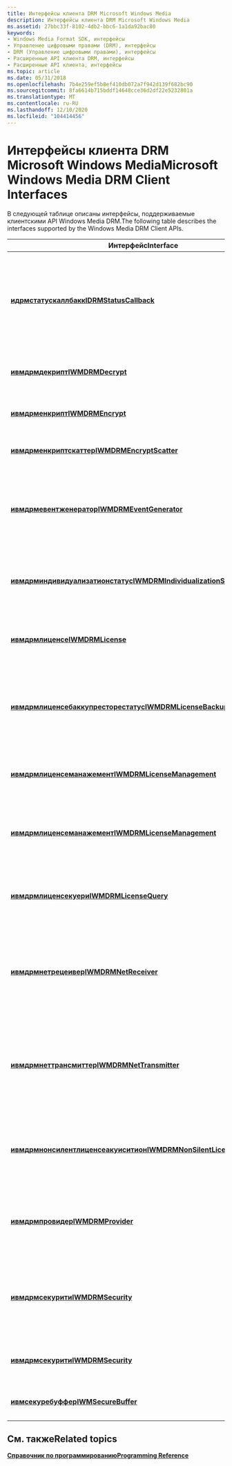 ```yaml
---
title: Интерфейсы клиента DRM Microsoft Windows Media
description: Интерфейсы клиента DRM Microsoft Windows Media
ms.assetid: 27bbc33f-8102-4db2-bbc6-1a1da92bac80
keywords:
- Windows Media Format SDK, интерфейсы
- Управление цифровыми правами (DRM), интерфейсы
- DRM (Управление цифровыми правами), интерфейсы
- Расширенные API клиента DRM, интерфейсы
- Расширенные API клиента, интерфейсы
ms.topic: article
ms.date: 05/31/2018
ms.openlocfilehash: 7b4e259ef5b8ef410db072a7f942d139f682bc90
ms.sourcegitcommit: 8fa6614b715bddf14648cce36d2df22e5232801a
ms.translationtype: MT
ms.contentlocale: ru-RU
ms.lasthandoff: 12/10/2020
ms.locfileid: "104414456"
---
```

# <a name="microsoft-windows-media-drm-client-interfaces"></a><span data-ttu-id="615e0-108">Интерфейсы клиента DRM Microsoft Windows Media</span><span class="sxs-lookup"><span data-stu-id="615e0-108">Microsoft Windows Media DRM Client Interfaces</span></span>

<span data-ttu-id="615e0-109">В следующей таблице описаны интерфейсы, поддерживаемые клиентскими API Windows Media DRM.</span><span class="sxs-lookup"><span data-stu-id="615e0-109">The following table describes the interfaces supported by the Windows Media DRM Client APIs.</span></span>



| <span data-ttu-id="615e0-110">Интерфейс</span><span class="sxs-lookup"><span data-stu-id="615e0-110">Interface</span></span>                                                                    | <span data-ttu-id="615e0-111">Описание</span><span class="sxs-lookup"><span data-stu-id="615e0-111">Description</span></span>                                                                                                     |
|------------------------------------------------------------------------------|-----------------------------------------------------------------------------------------------------------------|
| [<span data-ttu-id="615e0-112">**идрмстатускаллбакк**</span><span class="sxs-lookup"><span data-stu-id="615e0-112">**IDRMStatusCallback**</span></span>](idrmstatuscallback.md)                             | <span data-ttu-id="615e0-113">Предоставляет определение для обратного вызова состояния, которое можно реализовать для выполнения асинхронных операций DRM.</span><span class="sxs-lookup"><span data-stu-id="615e0-113">Provides the definition for a status callback that you can implement to handle asynchronous DRM operations.</span></span>     |
| [<span data-ttu-id="615e0-114">**ивмдрмдекрипт**</span><span class="sxs-lookup"><span data-stu-id="615e0-114">**IWMDRMDecrypt**</span></span>](iwmdrmdecrypt.md)                                       | <span data-ttu-id="615e0-115">Предоставляет метод для расшифровки содержимого.</span><span class="sxs-lookup"><span data-stu-id="615e0-115">Provides a method for decrypting content.</span></span>                                                                       |
| [<span data-ttu-id="615e0-116">**ивмдрменкрипт**</span><span class="sxs-lookup"><span data-stu-id="615e0-116">**IWMDRMEncrypt**</span></span>](iwmdrmencrypt.md)                                       | <span data-ttu-id="615e0-117">Предоставляет метод для шифрования данных на месте.</span><span class="sxs-lookup"><span data-stu-id="615e0-117">Provides a method for encrypting data in place.</span></span>                                                                 |
| [<span data-ttu-id="615e0-118">**ивмдрменкриптскаттер**</span><span class="sxs-lookup"><span data-stu-id="615e0-118">**IWMDRMEncryptScatter**</span></span>](iwmdrmencryptscatter.md)                         | <span data-ttu-id="615e0-119">Шифрует данные из несмежных блоков.</span><span class="sxs-lookup"><span data-stu-id="615e0-119">Encrypts data from non-contiguous blocks.</span></span>                                                                       |
| [<span data-ttu-id="615e0-120">**ивмдрмевентженератор**</span><span class="sxs-lookup"><span data-stu-id="615e0-120">**IWMDRMEventGenerator**</span></span>](iwmdrmeventgenerator.md)                         | <span data-ttu-id="615e0-121">Расширение интерфейса **имфмедиаевентженератор** , предоставляющего метод для отмены асинхронных операций.</span><span class="sxs-lookup"><span data-stu-id="615e0-121">Extension of the **IMFMediaEventGenerator** interface that provides a method to cancel asynchronous operations.</span></span> |
| [<span data-ttu-id="615e0-122">**ивмдрминдивидуализатионстатус**</span><span class="sxs-lookup"><span data-stu-id="615e0-122">**IWMDRMIndividualizationStatus**</span></span>](iwmdrmindividualizationstatus.md)       | <span data-ttu-id="615e0-123">Включает получение дополнительных сведений о состоянии выполнения индивидуализации.</span><span class="sxs-lookup"><span data-stu-id="615e0-123">Enables retrieval of advanced status information about the progress of individualization.</span></span>                       |
| [<span data-ttu-id="615e0-124">**ивмдрмлиценсе**</span><span class="sxs-lookup"><span data-stu-id="615e0-124">**IWMDRMLicense**</span></span>](iwmdrmlicense.md)                                       | <span data-ttu-id="615e0-125">Представляет одну или несколько лицензий в локальном хранилище лицензий.</span><span class="sxs-lookup"><span data-stu-id="615e0-125">Represents one or more licenses in the local license store.</span></span>                                                     |
| [<span data-ttu-id="615e0-126">**ивмдрмлиценсебаккупресторестатус**</span><span class="sxs-lookup"><span data-stu-id="615e0-126">**IWMDRMLicenseBackupRestoreStatus**</span></span>](iwmdrmlicensebackuprestorestatus.md) | <span data-ttu-id="615e0-127">Включает получение подробных сведений о состоянии операции резервного копирования или восстановления лицензий.</span><span class="sxs-lookup"><span data-stu-id="615e0-127">Enables retrieval of detailed status information about a license backup or restore operation.</span></span>                   |
| [<span data-ttu-id="615e0-128">**ивмдрмлиценсеманажемент**</span><span class="sxs-lookup"><span data-stu-id="615e0-128">**IWMDRMLicenseManagement**</span></span>](iwmdrmlicensemanagement.md)                   | <span data-ttu-id="615e0-129">Включает операции управления для локального хранилища лицензий.</span><span class="sxs-lookup"><span data-stu-id="615e0-129">Enables management operations for the local license store.</span></span>                                                      |
| [<span data-ttu-id="615e0-130">**ивмдрмлиценсеманажемент**</span><span class="sxs-lookup"><span data-stu-id="615e0-130">**IWMDRMLicenseManagement**</span></span>](iwmdrmlicensemanagement.md)                   | <span data-ttu-id="615e0-131">Предоставляет дополнительные возможности управления для локального хранилища лицензий.</span><span class="sxs-lookup"><span data-stu-id="615e0-131">Provides additional management options for the local license store.</span></span>                                             |
| [<span data-ttu-id="615e0-132">**ивмдрмлиценсекуери**</span><span class="sxs-lookup"><span data-stu-id="615e0-132">**IWMDRMLicenseQuery**</span></span>](iwmdrmlicensequery.md)                             | <span data-ttu-id="615e0-133">Позволяет приложениям запрашивать права и состояние лицензии для защищенного файла.</span><span class="sxs-lookup"><span data-stu-id="615e0-133">Enables applications to query the rights and license state for a protected file.</span></span>                                |
| [<span data-ttu-id="615e0-134">**ивмдрмнетрецеивер**</span><span class="sxs-lookup"><span data-stu-id="615e0-134">**IWMDRMNetReceiver**</span></span>](iwmdrmnetreceiver.md)                               | <span data-ttu-id="615e0-135">Предоставляет методы, необходимые для создания приложения-получателя DRM Microsoft Windows Media для сетевых устройств.</span><span class="sxs-lookup"><span data-stu-id="615e0-135">Provides methods needed create a Microsoft Windows Media DRM for Network Devices receiver application.</span></span>          |
| [<span data-ttu-id="615e0-136">**ивмдрмнеттрансмиттер**</span><span class="sxs-lookup"><span data-stu-id="615e0-136">**IWMDRMNetTransmitter**</span></span>](iwmdrmnettransmitter.md)                         | <span data-ttu-id="615e0-137">Предоставляет методы, необходимые для создания приложения для передатчика сетевых устройств Microsoft Windows Media DRM.</span><span class="sxs-lookup"><span data-stu-id="615e0-137">Provides methods needed create a Microsoft Windows Media DRM for Network Devices transmitter application.</span></span>       |
| [<span data-ttu-id="615e0-138">**ивмдрмнонсилентлиценсеакуиситион**</span><span class="sxs-lookup"><span data-stu-id="615e0-138">**IWMDRMNonSilentLicenseAquisition**</span></span>](iwmdrmnonsilentlicenseaquisition.md) | <span data-ttu-id="615e0-139">Предоставляет методы, обеспечивающие получение лицензий с вмешательством пользователя.</span><span class="sxs-lookup"><span data-stu-id="615e0-139">Provides methods that enable license acquisition with user intervention.</span></span>                                        |
| [<span data-ttu-id="615e0-140">**ивмдрмпровидер**</span><span class="sxs-lookup"><span data-stu-id="615e0-140">**IWMDRMProvider**</span></span>](iwmdrmprovider.md)                                     | <span data-ttu-id="615e0-141">Создает другие объекты расширенных API-интерфейсов клиента DRM Microsoft Windows Media.</span><span class="sxs-lookup"><span data-stu-id="615e0-141">Creates the other objects of the Microsoft Windows Media DRM Client Extended APIs.</span></span>                              |
| [<span data-ttu-id="615e0-142">**ивмдрмсекурити**</span><span class="sxs-lookup"><span data-stu-id="615e0-142">**IWMDRMSecurity**</span></span>](iwmdrmsecurity.md)                                     | <span data-ttu-id="615e0-143">Управляет различными процессами, связанными с безопасностью, для клиентского компьютера и подсистемы DRM.</span><span class="sxs-lookup"><span data-stu-id="615e0-143">Manages various security-related processes for the client computer and DRM subsystem.</span></span>                           |
| [<span data-ttu-id="615e0-144">**ивмдрмсекурити**</span><span class="sxs-lookup"><span data-stu-id="615e0-144">**IWMDRMSecurity**</span></span>](iwmdrmsecurity.md)                                     | <span data-ttu-id="615e0-145">Управляет отзывом и обновлением компонентов.</span><span class="sxs-lookup"><span data-stu-id="615e0-145">Manages component revocation and renewal.</span></span>                                                                       |
| [<span data-ttu-id="615e0-146">**ивмсекуребуффер**</span><span class="sxs-lookup"><span data-stu-id="615e0-146">**IWMSecureBuffer**</span></span>](iwmsecurebuffer.md)                                   | <span data-ttu-id="615e0-147">Включает шифрование и расшифровку буферов.</span><span class="sxs-lookup"><span data-stu-id="615e0-147">Enables encryption and decryption of buffers.</span></span>                                                                   |



 

## <a name="related-topics"></a><span data-ttu-id="615e0-148">См. также</span><span class="sxs-lookup"><span data-stu-id="615e0-148">Related topics</span></span>

<dl> <dt>

[<span data-ttu-id="615e0-149">**Справочник по программированию**</span><span class="sxs-lookup"><span data-stu-id="615e0-149">**Programming Reference**</span></span>](drm-programming-reference.md)
</dt> </dl>

 

 





